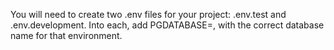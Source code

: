 You will need to create two .env files for your project: .env.test and .env.development. Into each, add PGDATABASE=, with the correct database name for that environment.
